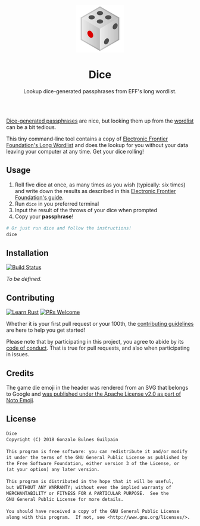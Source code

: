 <p align='center'><img width="128" src='./vendor/noto-emoji-dice.png' alt="A pair emoji"/></p>
 <h1 align='center'>Dice</h1>

<p align="center">Lookup dice-generated passphrases from EFF's long wordlist.</p>

<br /><br />

[Dice-generated passphrases][dice] are nice, but looking them up from the [wordlist][deep-wordlist] can be a bit tedious.

This tiny command-line tool contains a copy of [Electronic Frontier Foundation's Long Wordlist][wordlist] and does the lookup for you without your data leaving your computer at any time. Get your dice rolling!

  [dice]: https://www.eff.org/dice
  [deep-wordlist]: https://www.eff.org/deeplinks/2016/07/new-wordlists-random-passphrases
  [wordlist]: https://www.eff.org/files/2016/07/18/eff_large_wordlist.txt

Usage
-----

1. Roll five dice at once, as many times as you wish (typically: six times) and write down the results as described in this [Electronic Frontier Foundation's guide][dice].
1. Run `dice` in you preferred terminal
1. Input the result of the throws of your dice when prompted
1. Copy your **passphrase**!

```bash
# Or just run dice and follow the instructions!
dice
```

Installation
------------

[![Build Status](https://travis-ci.org/gonzalo-bulnes/dice.svg?branch=master)](https://travis-ci.org/gonzalo-bulnes/dice)

_To be defined._

Contributing
------------

[![Learn Rust](https://img.shields.io/badge/Learn-rust-d98c5e.svg?style=popout)](https://doc.rust-lang.org/book/index.html)
[![PRs Welcome](https://img.shields.io/badge/PRs-welcome-e7359e.svg?style=popout)](http://makeapullrequest.com)

Whether it is your first pull request or your 100th, the [contributing guidelines][contributing] are here to help you get started!

Please note that by participating in this project, you agree to abide by its [code of conduct]. That is true for pull requests, and also when participating in issues.

  [contributing]: ./CONTRIBUTING.md
  [code of conduct]: ./CODE_OF_CONDUCT.md

Credits
-------

The game die emoji in the header was rendered from an SVG that belongs to Google and [was published under the Apache License v2.0 as part of Noto Emoji](https://github.com/googlei18n/noto-emoji).

License
-------

    Dice
    Copyright (C) 2018 Gonzalo Bulnes Guilpain

    This program is free software: you can redistribute it and/or modify
    it under the terms of the GNU General Public License as published by
    the Free Software Foundation, either version 3 of the License, or
    (at your option) any later version.

    This program is distributed in the hope that it will be useful,
    but WITHOUT ANY WARRANTY; without even the implied warranty of
    MERCHANTABILITY or FITNESS FOR A PARTICULAR PURPOSE.  See the
    GNU General Public License for more details.

    You should have received a copy of the GNU General Public License
    along with this program.  If not, see <http://www.gnu.org/licenses/>.
